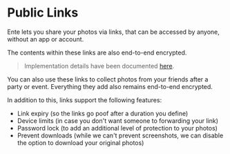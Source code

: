 # Public Links

Ente lets you share your photos via links, that can be accessed by anyone,
without an app or account.

The contents within these links are also end-to-end encrypted. 

> Implementation details have been
> documented [here](https://ente.io/blog/building-shareable-links/).

You can also use these links to collect photos from your friends after a party
or event. Everything they add also remains end-to-end encrypted.

In addition to this, links support the following features:
- Link expiry (so the links go poof after a duration you define)
- Device limits (in case you don't want someone to forwarding your link)
- Password lock (to add an additional level of protection to your photos)
- Prevent downloads (while we can't prevent screenshots, we can disable the option to download your original photos)

